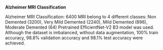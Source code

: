 **Alzheimer MRI Classification**

Alzheimer MRI Classification: 6400 MRI belong to 4 different classes: Non Demented (3200), Very Mild Demented (2240), Mild Demented (896), Moderate Demented (64) 
Pretrained EfficientNet-V2 B3 model was used. Although the dataset is imbalanced, without data augmentation, 100% train accuracy, 98.8% validation accuracy and 98.1% test accuracy were achieved.  


